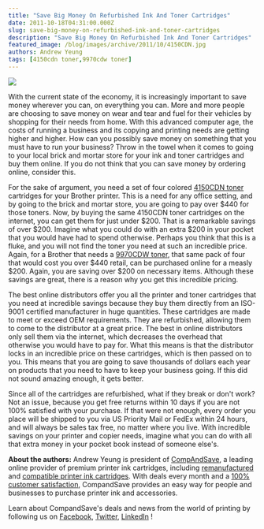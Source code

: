 ```yaml
---
title: "Save Big Money On Refurbished Ink And Toner Cartridges"
date: 2011-10-18T04:31:00.000Z
slug: save-big-money-on-refurbished-ink-and-toner-cartridges
description: "Save Big Money On Refurbished Ink And Toner Cartridges"
featured_image: /blog/images/archive/2011/10/4150CDN.jpg
authors: Andrew Yeung
tags: [4150cdn toner,9970cdw toner]
---
```


[![](/blog/images/4150CDN.jpg)](/blog/images/4150CDN.jpg)

With the current state of the economy, it is increasingly important to save money wherever you can, on everything you can. More and more people are choosing to save money on wear and tear and fuel for their vehicles by shopping for their needs from home. With this advanced computer age, the costs of running a business and its copying and printing needs are getting higher and higher. How can you possibly save money on something that you must have to run your business? Throw in the towel when it comes to going to your local brick and mortar store for your ink and toner cartridges and buy them online. If you do not think that you can save money by ordering online, consider this.

For the sake of argument, you need a set of four colored [4150CDN toner](https://www.compandsave.com/brother/hl/hl-4150cdn-toner-cartridges) cartridges for your Brother printer. This is a need for any office setting, and by going to the brick and mortar store, you are going to pay over $440 for those toners. Now, by buying the same 4150CDN toner cartridges on the internet, you can get them for just under $200\. That is a remarkable savings of over $200\. Imagine what you could do with an extra $200 in your pocket that you would have had to spend otherwise. Perhaps you think that this is a fluke, and you will not find the toner you need at such an incredible price. Again, for a Brother that needs a [9970CDW toner](https://www.compandsave.com/brother/mfc/mfc-9970cdw-toner-cartridges), that same pack of four that would cost you over $440 retail, can be purchased online for a measly $200\. Again, you are saving over $200 on necessary items. Although these savings are great, there is a reason why you get this incredible pricing.

The best online distributors offer you all the printer and toner cartridges that you need at incredible savings because they buy them directly from an ISO-9001 certified manufacturer in huge quantities. These cartridges are made to meet or exceed OEM requirements. They are refurbished, allowing them to come to the distributor at a great price. The best in online distributors only sell them via the internet, which decreases the overhead that otherwise you would have to pay for. What this means is that the distributor locks in an incredible price on these cartridges, which is then passed on to you. This means that you are going to save thousands of dollars each year on products that you need to have to keep your business going. If this did not sound amazing enough, it gets better.

Since all of the cartridges are refurbished, what if they break or don't work? Not an issue, because you get free returns within 10 days if you are not 100% satisfied with your purchase. If that were not enough, every order you place will be shipped to you via US Priority Mail or FedEx within 24 hours, and will always be sales tax free, no matter where you live. With incredible savings on your printer and copier needs, imagine what you can do with all that extra money in your pocket book instead of someone else's.

  
**About the authors:** Andrew Yeung is president of [CompAndSave](https://www.compandsave.com/), a leading online provider of premium printer ink cartridges, including [remanufactured](https://www.compandsave.com/help) and [compatible printer ink cartridges](https://www.compandsave.com/help). With deals every month and a [100% customer satisfaction](https://www.compandsave.com/help), CompandSave provides an easy way for people and businesses to purchase printer ink and accessories.

Learn about CompandSave's deals and news from the world of printing by following us on [Facebook](https://www.facebook.com/compandsave.ink), [Twitter](https://twitter.com/compandsave), [LinkedIn](https://www.linkedin.com) !
